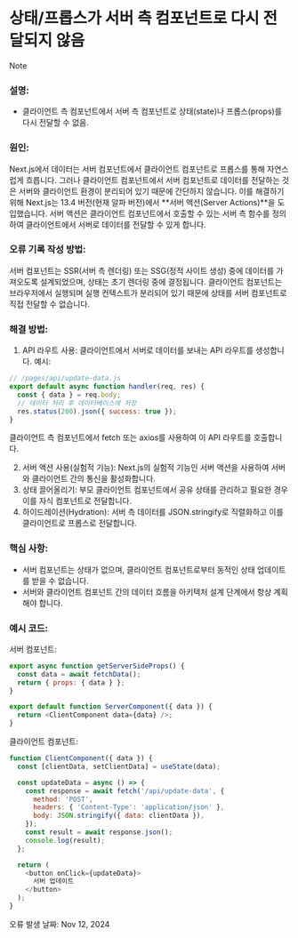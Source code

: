 # 상태/프롭스가 서버 측 컴포넌트로 다시 전달되지 않음

>[!NOTE]
>### 설명:
>- 클라이언트 측 컴포넌트에서 서버 측 컴포넌트로 상태(state)나 프롭스(props)를 다시 전달할 수 없음.

### 원인:
Next.js에서 데이터는 서버 컴포넌트에서 클라이언트 컴포넌트로 프롭스를 통해 자연스럽게 흐릅니다. 그러나 클라이언트 컴포넌트에서 서버 컴포넌트로 데이터를 전달하는 것은 서버와 클라이언트 환경이 분리되어 있기 때문에 간단하지 않습니다. 이를 해결하기 위해 Next.js는 13.4 버전(현재 알파 버전)에서 **서버 액션(Server Actions)**을 도입했습니다. 서버 액션은 클라이언트 컴포넌트에서 호출할 수 있는 서버 측 함수를 정의하여 클라이언트에서 서버로 데이터를 전달할 수 있게 합니다.

### 오류 기록 작성 방법:
서버 컴포넌트는 SSR(서버 측 렌더링) 또는 SSG(정적 사이트 생성) 중에 데이터를 가져오도록 설계되었으며, 상태는 초기 렌더링 중에 결정됩니다. 클라이언트 컴포넌트는 브라우저에서 실행되며 실행 컨텍스트가 분리되어 있기 때문에 상태를 서버 컴포넌트로 직접 전달할 수 없습니다.

### 해결 방법:
1. API 라우트 사용: 클라이언트에서 서버로 데이터를 보내는 API 라우트를 생성합니다.
예시:
```javascript
// /pages/api/update-data.js
export default async function handler(req, res) {
  const { data } = req.body;
  // 데이터 처리 후 데이터베이스에 저장
  res.status(200).json({ success: true });
}
```
클라이언트 측 컴포넌트에서 fetch 또는 axios를 사용하여 이 API 라우트를 호출합니다.

2. 서버 액션 사용(실험적 기능): Next.js의 실험적 기능인 서버 액션을 사용하여 서버와 클라이언트 간의 통신을 활성화합니다.
3. 상태 끌어올리기: 부모 클라이언트 컴포넌트에서 공유 상태를 관리하고 필요한 경우 이를 자식 컴포넌트로 전달합니다.
4. 하이드레이션(Hydration): 서버 측 데이터를 JSON.stringify로 직렬화하고 이를 클라이언트로 프롭스로 전달합니다.

### 핵심 사항:
- 서버 컴포넌트는 상태가 없으며, 클라이언트 컴포넌트로부터 동적인 상태 업데이트를 받을 수 없습니다.
- 서버와 클라이언트 컴포넌트 간의 데이터 흐름을 아키텍처 설계 단계에서 항상 계획해야 합니다.

### 예시 코드:
서버 컴포넌트:
```javascript
export async function getServerSideProps() {
  const data = await fetchData();
  return { props: { data } };
}

export default function ServerComponent({ data }) {
  return <ClientComponent data={data} />;
}
```
클라이언트 컴포넌트:
```javascript
function ClientComponent({ data }) {
  const [clientData, setClientData] = useState(data);

  const updateData = async () => {
    const response = await fetch('/api/update-data', {
      method: 'POST',
      headers: { 'Content-Type': 'application/json' },
      body: JSON.stringify({ data: clientData }),
    });
    const result = await response.json();
    console.log(result);
  };

  return (
    <button onClick={updateData}>
      서버 업데이트
    </button>
  );
}
```
오류 발생 날짜:  Nov 12, 2024
